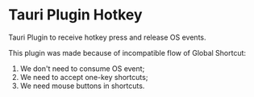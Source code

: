 # Tauri Plugin Hotkey

Tauri Plugin to receive hotkey press and release OS events.


This plugin was made because of incompatible flow of Global Shortcut:
1. We don't need to consume OS event;
2. We need to accept one-key shortcuts;
3. We need mouse buttons in shortcuts.